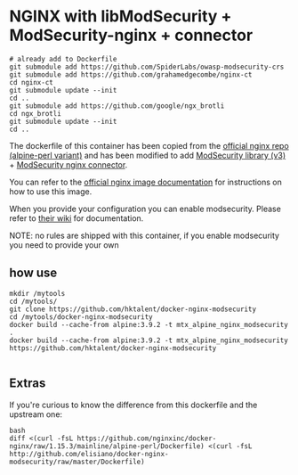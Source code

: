 # NGINX with libModSecurity + ModSecurity-nginx +  connector
```
# already add to Dockerfile
git submodule add https://github.com/SpiderLabs/owasp-modsecurity-crs
git submodule add https://github.com/grahamedgecombe/nginx-ct
cd nginx-ct
git submodule update --init
cd ..
git submodule add https://github.com/google/ngx_brotli
cd ngx_brotli
git submodule update --init
cd ..
```

The dockerfile of this container has been copied from the [official nginx repo (alpine-perl variant)](https://github.com/nginxinc/docker-nginx/blob/1.15.3/mainline/alpine-perl/Dockerfile) and has been modified to add [ModSecurity library (v3)](https://github.com/SpiderLabs/ModSecurity/tree/v3/master) + [ModSecurity nginx connector](https://github.com/SpiderLabs/ModSecurity-nginx).

You can refer to the [official nginx image documentation](https://hub.docker.com/_/nginx/) for instructions on how to use this image.

When you provide your configuration you can enable modsecurity. Please refer to [their wiki](https://github.com/SpiderLabs/ModSecurity/wiki) for documentation.

NOTE: no rules are shipped with this container, if you enable modsecurity you need to provide your own
## how use
```
mkdir /mytools
cd /mytools/
git clone https://github.com/hktalent/docker-nginx-modsecurity
cd /mytools/docker-nginx-modsecurity
docker build --cache-from alpine:3.9.2 -t mtx_alpine_nginx_modsecurity .
docker build --cache-from alpine:3.9.2 -t mtx_alpine_nginx_modsecurity https://github.com/hktalent/docker-nginx-modsecurity


```

## Extras
If you're curious to know the difference from this dockerfile and the upstream one:
```
bash
diff <(curl -fsL https://github.com/nginxinc/docker-nginx/raw/1.15.3/mainline/alpine-perl/Dockerfile) <(curl -fsL http://github.com/elisiano/docker-nginx-modsecurity/raw/master/Dockerfile)
```
